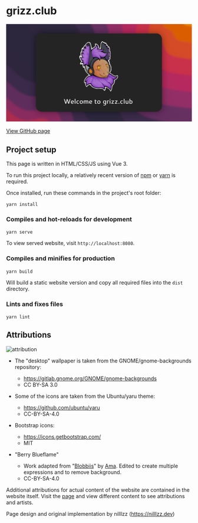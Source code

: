 # grizz.club

[![welcome image](./public/og_image.png 'Welcome to grizz.club')](https://grizz.club)

[View GitHub page](https://grizz.club)

## Project setup

This page is written in HTML/CSS/JS using Vue 3.

To run this project locally, a relatively recent version of [npm](https://docs.npmjs.com/downloading-and-installing-node-js-and-npm) or [yarn](https://yarnpkg.com/) is required.

Once installed, run these commands in the project's root folder:

```
yarn install
```

### Compiles and hot-reloads for development

```
yarn serve
```

To view served website, visit `http://localhost:8080`.

### Compiles and minifies for production

```
yarn build
```

Will build a static website version and copy all required files into the `dist` directory.

### Lints and fixes files

```
yarn lint
```

## Attributions

![attribution](https://github.com/grizzogor/grizz.club/assets/10983868/948b8719-5e2d-47af-b377-73e4579d78eb)


-   The "desktop" wallpaper is taken from the GNOME/gnome-backgrounds repository:

    -   https://gitlab.gnome.org/GNOME/gnome-backgrounds
    -   CC BY-SA 3.0

-   Some of the icons are taken from the Ubuntu/yaru theme:

    -   https://github.com/ubuntu/yaru
    -   CC-BY-SA-4.0

-   Bootstrap icons:

    -   https://icons.getbootstrap.com/
    -   MIT

-   "Berry Blueflame"

    -   Work adapted from "[Blobbiis](https://www.extremelyfungible.com/blobbiis)" by [Ama](https://amatheartist.carrd.co/). Edited to create multiple expressions and to remove background.
    -   CC-BY-SA-4.0

Additional attributions for actual content of the website are contained in the website itself. Visit the [page](https://grizz.club) and view different content to see attributions and artists.

Page design and original implementation by nilllzz (https://nilllzz.dev)
